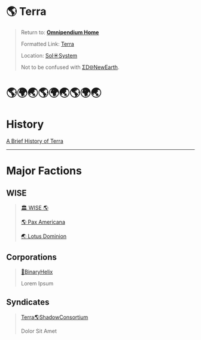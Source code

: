 # 🌎 Terra

> Return to: [**Omnipendium Home**](index.md)
>
> Formatted Link: [Terra](Sol🌎Terra.md)
>
> Location: [Sol☀️System](Sol☀️System.md)
>
> Not to be confused with [ΣD🌐NewEarth](ΣD🌐NewEarth.md).


# 🌎🌍🌏🌎🌍🌏🌎🌍🌏

# History
[A Brief History of Terra](Terra🌎ABriefHistory.md)

---

# Major Factions
## WISE
> [🏛 WISE 🌎](Terra🌎🏛WISE.md)
> 
> [🌎 Pax Americana](Terra🌎PaxAmericana.md)
> 
> [🌏 Lotus Dominion](Terra🌏LotusDominion.md)

## Corporations
> [💼BinaryHelix](💼BinaryHelix.md)
>
> Lorem Ipsum

## Syndicates
> [Terra🌎ShadowConsortium](Terra🌎ShadowConsortium.md)
>
> Dolor Sit Amet